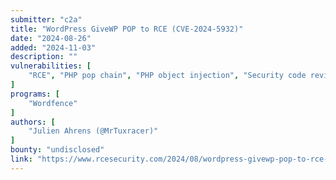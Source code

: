 ```yaml
---
submitter: "c2a"
title: "WordPress GiveWP POP to RCE (CVE-2024-5932)"
date: "2024-08-26"
added: "2024-11-03"
description: ""
vulnerabilities: [
    "RCE", "PHP pop chain", "PHP object injection", "Security code review"
]
programs: [
    "Wordfence"
]
authors: [
    "Julien Ahrens (@MrTuxracer)"
]
bounty: "undisclosed"
link: "https://www.rcesecurity.com/2024/08/wordpress-givewp-pop-to-rce-cve-2024-5932/"
---
```




